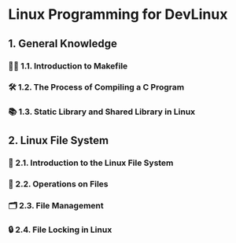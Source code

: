 # Linux Programming for DevLinux

## 1. General Knowledge
### 🧑‍💻 1.1. Introduction to Makefile
### 🛠️ 1.2. The Process of Compiling a C Program
### 📚 1.3. Static Library and Shared Library in Linux

## 2. Linux File System
### 🏁 2.1. Introduction to the Linux File System
### 📂 2.2. Operations on Files
### 🗂️ 2.3. File Management
### 🔒 2.4. File Locking in Linux
